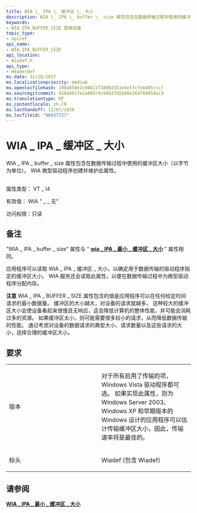 ```yaml
---
title: WIA \_ IPA \_ 缓冲区 \_ 大小
description: WIA \_ IPA \_ buffer \_ size 属性包含在数据传输过程中使用的缓冲区大小（以字节为单位）。 WIA 微型驱动程序创建并维护此属性。
keywords:
- WIA_IPA_BUFFER_SIZE 图像设备
topic_type:
- apiref
api_name:
- WIA_IPA_BUFFER_SIZE
api_location:
- Wiadef.h
api_type:
- HeaderDef
ms.date: 11/28/2017
ms.localizationpriority: medium
ms.openlocfilehash: 196b858e2c08411738002551e4e5fcfeb485cccf
ms.sourcegitcommit: 418e6617e2a695c9cb4b37b5b60e264760858acd
ms.translationtype: MT
ms.contentlocale: zh-CN
ms.lasthandoff: 12/07/2020
ms.locfileid: "96837727"
---
```

# <a name="wia_ipa_buffer_size"></a>WIA \_ IPA \_ 缓冲区 \_ 大小


WIA \_ IPA \_ buffer \_ size 属性包含在数据传输过程中使用的缓冲区大小（以字节为单位）。 WIA 微型驱动程序创建并维护此属性。

## <span id="ddk_wia_ipa_buffer_size_si"></span><span id="DDK_WIA_IPA_BUFFER_SIZE_SI"></span>


属性类型： VT \_ I4

有效值： WIA " \_ \_ 无"

访问权限：只读

<a name="remarks"></a>备注
-------

"WIA \_ IPA \_ buffer \_ size" 属性与 " [**wia \_ IPA \_ 最小 \_ 缓冲区 \_ 大小**](wia-ipa-min-buffer-size.md) " 属性相同。

应用程序可以读取 WIA \_ IPA \_ 缓冲区 \_ 大小，以确定用于数据传输的驱动程序指定的缓冲区大小。 WIA 服务还会读取此属性，以便在数据传输过程中为微型驱动程序分配内存。

**注意**   WIA \_ IPA \_ BUFFER \_ SIZE 属性包含的值是应用程序可以在任何给定时间请求的最小数据量。 缓冲区的大小越大，对设备的请求就越多。 这种较大的缓冲区大小会使设备看起来很慢且无响应，这会降低计算机的整体性能，并可能会消耗过多的资源。 如果缓冲区太小，则可能需要很多较小的请求，从而降低数据传输的性能。 通过考虑对设备的数据请求的典型大小、请求数量以及这些请求的大小，选择合理的缓冲区大小。

 

<a name="requirements"></a>要求
------------

<table>
<colgroup>
<col width="50%" />
<col width="50%" />
</colgroup>
<tbody>
<tr class="odd">
<td><p>版本</p></td>
<td><p>对于所有启用了传输的项，Windows Vista 驱动程序都可选。 如果实现此属性，则为 Windows Server 2003、Windows XP 和早期版本的 Windows 设计的应用程序可以估计传输缓冲区大小，因此，传输速率将是最佳的。</p></td>
</tr>
<tr class="even">
<td><p>标头</p></td>
<td>Wiadef (包含 Wiadef) </td>
</tr>
</tbody>
</table>

## <a name="see-also"></a>请参阅


[**WIA \_ IPA \_ 最小 \_ 缓冲区 \_ 大小**](wia-ipa-min-buffer-size.md)

 

 






